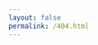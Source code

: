 ```yaml
---
layout: false 
permalink: /404.html
---
```

<html>
<head>
<meta charset="UTF-8">
<title>404</title>
</head>
<body>
<script type="text/javascript" src="//qzonestyle.gtimg.cn/qzone/hybrid/app/404/search_children.js" charset="utf-8" homePageUrl="https://liluoao.github.io/" homePageName="回到我的主页"></script>
</body>
</html>
